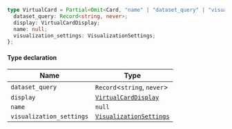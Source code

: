 ```ts
type VirtualCard = Partial<Omit<Card, "name" | "dataset_query" | "visualization_settings" | "display">> & {
  dataset_query: Record<string, never>;
  display: VirtualCardDisplay;
  name: null;
  visualization_settings: VisualizationSettings;
};
```

#### Type declaration

| Name                     | Type                                                           |
| ------------------------ | -------------------------------------------------------------- |
| `dataset_query`          | `Record`<`string`, `never`>                                    |
| `display`                | [`VirtualCardDisplay`](./api_html/VirtualCardDisplay.md)       |
| `name`                   | `null`                                                         |
| `visualization_settings` | [`VisualizationSettings`](./api_html/VisualizationSettings.md) |
